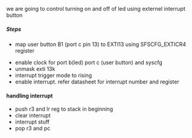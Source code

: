 we are going to control turning on and off of led using externel interrupt button

##### Steps

- map user button B1 (port c pin 13) to EXTI13 using SFSCFG_EXTICR4 register

* enable clock for port b(led) port c (user button) and syscfg
* unmask exti 13k
* interrupt trigger mode to rising
* enable interrupt. refer datasheet for interrupt number and register

#### handling interrupt

- push r3 and lr reg to stack in beginning
- clear interrupt
- interrupt stuff
- pop r3 and pc
